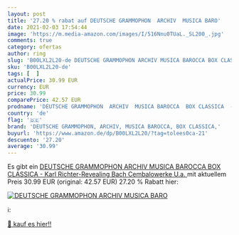```yaml
---
layout: post
title: '27.20 % rabat auf DEUTSCHE GRAMMOPHON  ARCHIV  MUSICA BARO'
date: 2021-02-03 17:54:44
image: 'https://m.media-amazon.com/images/I/516Nnu0TUaL._SL200_.jpg'
comments: true
category: ofertas
author: ring
slug: 'B00LXL2L20-de DEUTSCHE GRAMMOPHON ARCHIV MUSICA BAROCCA BOX CLASSICA -...'
sku: 'B00LXL2L20-de'
tags: [  ]
actualPrice: 30.99 EUR
currency: EUR
price: 30.99
comparePrice: 42.57 EUR
prodname: 'DEUTSCHE GRAMMOPHON  ARCHIV  MUSICA BAROCCA  BOX CLASSICA  - Karl Richter-Revealing Bach  Cembalowerke U.a. '
country: 'de'
flag: '🇩🇪'
brand: 'DEUTSCHE GRAMMOPHON, ARCHIV, MUSICA BAROCCA, BOX CLASSICA,'
buyurl: 'https://www.amazon.de/dp/B00LXL2L20/?tag=tolees0ca-21'
descuento: '27.20'
average: '30.99'
---
```


Es gibt ein [DEUTSCHE GRAMMOPHON  ARCHIV  MUSICA BAROCCA  BOX CLASSICA  - Karl Richter-Revealing Bach  Cembalowerke U.a. ](https://www.amazon.de/dp/B00LXL2L20/?tag=tolees0ca-21) mit aktuellem Preis 30.99 EUR (original: 42.57 EUR) 27.20 % Rabatt hier:

[![DEUTSCHE GRAMMOPHON  ARCHIV  MUSICA BARO](https://m.media-amazon.com/images/I/516Nnu0TUaL._SL200_.jpg)](https://www.amazon.de/dp/B00LXL2L20/?tag=tolees0ca-21)

ℹ️:


[🛒 kauf es hier!!](https://www.amazon.de/dp/B00LXL2L20/?tag=tolees0ca-21)

